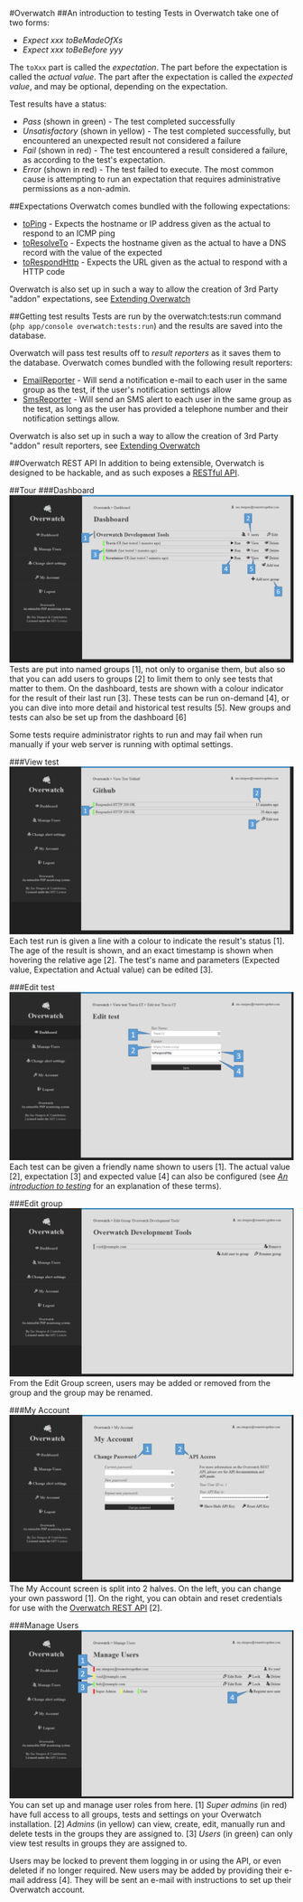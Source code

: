 #Overwatch
##An introduction to testing
Tests in Overwatch take one of two forms:
- _Expect xxx toBeMadeOfXs_
- _Expect xxx toBeBefore yyy_

The `toXxx` part is called the _expectation_. The part before the expectation is called the _actual value_. The part after the expectation is called the _expected value_, and may be optional, depending on the expectation.

Test results have a status:
- _Pass_ (shown in green) - The test completed successfully
- _Unsatisfactory_ (shown in yellow) - The test completed successfully, but encountered an unexpected result not considered a failure
- _Fail_ (shown in red) - The test encountered a result considered a failure, as according to the test's expectation.
- _Error_ (shown in red) - The test failed to execute. The most common cause is attempting to run an expectation that requires administrative permissions as a non-admin.

##Expectations
Overwatch comes bundled with the following expectations:
- [toPing](expectations/to_ping.md) - Expects the hostname or IP address given as the actual to respond to an ICMP ping
- [toResolveTo](expectations/to_resolve_to.md) - Expects the hostname given as the actual to have a DNS record with the value of the expected
- [toRespondHttp](expectations/to_respond_http.md) - Expects the URL given as the actual to respond with a HTTP code

Overwatch is also set up in such a way to allow the creation of 3rd Party "addon" expectations, see [Extending Overwatch](extending.md)

##Getting test results
Tests are run by the overwatch:tests:run command (`php app/console overwatch:tests:run`) and the results are saved into the database.

Overwatch will pass test results off to _result reporters_ as it saves them to the database. Overwatch comes bundled with the following result reporters:
- [EmailReporter](result-reporters/email_reporter.md) - Will send a notification e-mail to each user in the same group as the test, if the user's notification settings allow
- [SmsReporter](result-reporters/sms_reporter.md) - Will send an SMS alert to each user in the same group as the test, as long as the user has provided a telephone number and their notification settings allow.

Overwatch is also set up in such a way to allow the creation of 3rd Party "addon" result reporters, see [Extending Overwatch](extending.md)

##Overwatch REST API
In addition to being extensible, Overwatch is designed to be hackable, and as such exposes a [RESTful API](api.md).

##Tour
###Dashboard
![Overwatch Dashboard](screenshots/overwatch_dashboard_tour.png)
Tests are put into named groups [1], not only to organise them, but also so that you can add users to groups [2] to limit them to only see tests that matter to them.
On the dashboard, tests are shown with a colour indicator for the result of their last run [3]. These tests can be run on-demand [4], or you can dive into more detail and historical test results [5].
New groups and tests can also be set up from the dashboard [6]

Some tests require administrator rights to run and may fail when run manually if your web server is running with optimal settings.

###View test
![View Test Screen](screenshots/overwatch_view_test_tour.png)
Each test run is given a line with a colour to indicate the result's status [1]. The age of the result is shown, and an exact timestamp is shown when hovering the relative age [2]. The test's name and parameters (Expected value, Expectation and Actual value) can be edited [3].

###Edit test
![Edit Test Screen](screenshots/overwatch_edit_test_tour.png)
Each test can be given a friendly name shown to users [1]. The actual value [2], expectation [3] and expected value [4] can also be configured (see _[An introduction to testing](https://github.com/zsturgess/overwatch/blob/master/app/Resources/docs/index.md#an-introduction-to-testing)_ for an explanation of these terms).

###Edit group
![Edit group Screen](screenshots/overwatch_edit_group_tour.png)
From the Edit Group screen, users may be added or removed from the group and the group may be renamed.

###My Account
![My Account Screen](screenshots/overwatch_my_account_tour.png)
The My Account screen is split into 2 halves. On the left, you can change your own password [1]. On the right, you can obtain and reset credentials for use with the [Overwatch REST API](api.md) [2].

###Manage Users
![Manage Users Screen](screenshots/overwatch_manage_users_tour.png)
You can set up and manage user roles from here.
[1] _Super admins_ (in red) have full access to all groups, tests and settings on your Overwatch installation.
[2] _Admins_ (in yellow) can view, create, edit, manually run and delete tests in the groups they are assigned to.
[3] _Users_ (in green) can only view test results in groups they are assigned to.

Users may be locked to prevent them logging in or using the API, or even deleted if no longer required.
New users may be added by providing their e-mail address [4]. They will be sent an e-mail with instructions to set up their Overwatch account.
